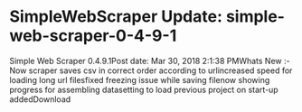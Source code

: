 # SimpleWebScraper Update: simple-web-scraper-0-4-9-1

Simple Web Scraper 0.4.9.1Post date: Mar 30, 2018 2:1:38 PMWhats New :-Now scraper saves csv in correct order according to urlincreased speed for loading long url filesfixed freezing issue while saving filenow showing progress for assembling datasetting to load previous project on start-up addedDownload